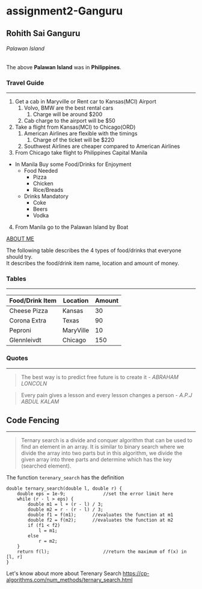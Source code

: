 # assignment2-Ganguru

## Rohith Sai Ganguru
###### Palawan Island

The above **Palawan Island** was in **Philippines**.

### Travel Guide

---

1. Get a cab in Maryville or Rent car to Kansas(MCI) Airport
    1. Volvo, BMW are the best rental cars
        1. Charge will be around $200
    2. Cab charge to the airport will be $50
2. Take a flight from Kansas(MCI) to Chicago(ORD)
    1. American Airlines are flexible with the timings
        1. Charge of the ticket will be $220
    2. Southwest Airlines are cheaper compared to American Airlines
3. From Chicago take flight to Philippines Capital Manila
* In Manila Buy some Food/Drinks for Enjoyment
    * Food Needed
        * Pizza
        * Chicken
        * Rice/Breads
    * Drinks Mandatory
        * Coke
        * Beers
        * Vodka
4. From Manila go to the Palawan Island by Boat

[ABOUT ME](AboutMe.md)

The following table describes the 4 types of food/drinks that everyone should try.<br>
It describes the food/drink item name, location and amount of money.

### Tables

---

| Food/Drink Item | Location | Amount |
|   ----------    |  -----   |   ---- | 
|   Cheese Pizza  |  Kansas  |    30  |
|   Corona Extra  |  Texas   |    90  |
|   Peproni       | MaryVille|    10  |
|   Glennleivdt   |  Chicago |   150  |

### Quotes

---

> The best way is to predict free future is to create it - *ABRAHAM LONCOLN*

> Every pain gives a lesson and every lesson changes a person - *A.P.J ABDUL KALAM*

## Code Fencing

---

> Ternary search is a divide and conquer algorithm that can be used to find an element in an array. 
> It is similar to binary search where we divide the array into two parts but in this algorithm, we divide the given array into three parts and determine which has the key (searched element).

The function `terenary_search` has the definition
```
double ternary_search(double l, double r) {
    double eps = 1e-9;              //set the error limit here
    while (r - l > eps) {
        double m1 = l + (r - l) / 3;
        double m2 = r - (r - l) / 3;
        double f1 = f(m1);      //evaluates the function at m1
        double f2 = f(m2);      //evaluates the function at m2
        if (f1 < f2)
            l = m1;
        else
            r = m2;
    }
    return f(l);                    //return the maximum of f(x) in [l, r]
}
```

Let's know about more about Terenary Search <https://cp-algorithms.com/num_methods/ternary_search.html>
